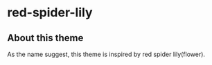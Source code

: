 # red-spider-lily

## About this theme

As the name suggest, this theme is inspired by red spider lily(flower).
